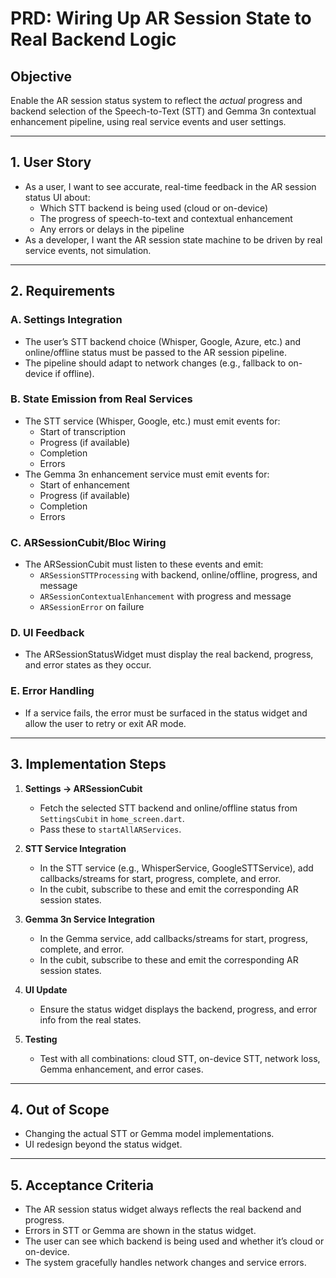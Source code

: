 # PRD: Wiring Up AR Session State to Real Backend Logic

## Objective
Enable the AR session status system to reflect the *actual* progress and backend selection of the Speech-to-Text (STT) and Gemma 3n contextual enhancement pipeline, using real service events and user settings.

---

## 1. User Story
- As a user, I want to see accurate, real-time feedback in the AR session status UI about:
  - Which STT backend is being used (cloud or on-device)
  - The progress of speech-to-text and contextual enhancement
  - Any errors or delays in the pipeline
- As a developer, I want the AR session state machine to be driven by real service events, not simulation.

---

## 2. Requirements

### A. Settings Integration
- The user’s STT backend choice (Whisper, Google, Azure, etc.) and online/offline status must be passed to the AR session pipeline.
- The pipeline should adapt to network changes (e.g., fallback to on-device if offline).

### B. State Emission from Real Services
- The STT service (Whisper, Google, etc.) must emit events for:
  - Start of transcription
  - Progress (if available)
  - Completion
  - Errors
- The Gemma 3n enhancement service must emit events for:
  - Start of enhancement
  - Progress (if available)
  - Completion
  - Errors

### C. ARSessionCubit/Bloc Wiring
- The ARSessionCubit must listen to these events and emit:
  - `ARSessionSTTProcessing` with backend, online/offline, progress, and message
  - `ARSessionContextualEnhancement` with progress and message
  - `ARSessionError` on failure

### D. UI Feedback
- The ARSessionStatusWidget must display the real backend, progress, and error states as they occur.

### E. Error Handling
- If a service fails, the error must be surfaced in the status widget and allow the user to retry or exit AR mode.

---

## 3. Implementation Steps

1. **Settings → ARSessionCubit**
   - Fetch the selected STT backend and online/offline status from `SettingsCubit` in `home_screen.dart`.
   - Pass these to `startAllARServices`.

2. **STT Service Integration**
   - In the STT service (e.g., WhisperService, GoogleSTTService), add callbacks/streams for start, progress, complete, and error.
   - In the cubit, subscribe to these and emit the corresponding AR session states.

3. **Gemma 3n Service Integration**
   - In the Gemma service, add callbacks/streams for start, progress, complete, and error.
   - In the cubit, subscribe to these and emit the corresponding AR session states.

4. **UI Update**
   - Ensure the status widget displays the backend, progress, and error info from the real states.

5. **Testing**
   - Test with all combinations: cloud STT, on-device STT, network loss, Gemma enhancement, and error cases.

---

## 4. Out of Scope
- Changing the actual STT or Gemma model implementations.
- UI redesign beyond the status widget.

---

## 5. Acceptance Criteria
- The AR session status widget always reflects the real backend and progress.
- Errors in STT or Gemma are shown in the status widget.
- The user can see which backend is being used and whether it’s cloud or on-device.
- The system gracefully handles network changes and service errors. 